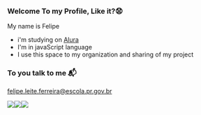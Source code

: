 ### Welcome To my Profile, Like it?😧

My name is Felipe 

- i'm studying on [Alura](https://www.alura.com.br)
- I'm in javaScript language
- I use this space to my organization and sharing of my project

### To you talk to me 📬

felipe.leite.ferreira@escola.pr.gov.br

![](https://media.tenor.com/Lm9fnfWc_IUAAAAj/ryan-gosling.gif)![](https://media.tenor.com/yOrNDda5NoEAAAAM/eggman-announcement.gif)![](https://media.tenor.com/Oxv4Ba85k9QAAAAM/eggman-sonic.gif)
